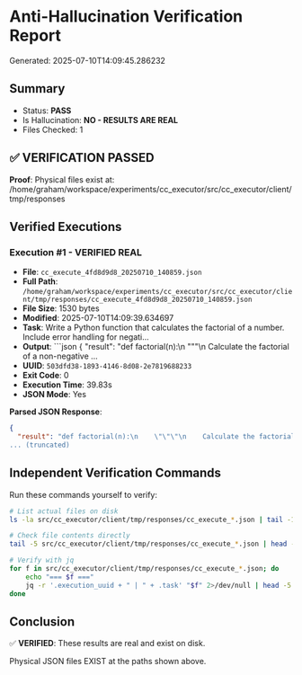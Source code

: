# Anti-Hallucination Verification Report
Generated: 2025-07-10T14:09:45.286232

## Summary
- Status: **PASS**
- Is Hallucination: **NO - RESULTS ARE REAL**
- Files Checked: 1

## ✅ VERIFICATION PASSED

**Proof**: Physical files exist at: /home/graham/workspace/experiments/cc_executor/src/cc_executor/client/tmp/responses

## Verified Executions

### Execution #1 - VERIFIED REAL
- **File**: `cc_execute_4fd8d9d8_20250710_140859.json`
- **Full Path**: `/home/graham/workspace/experiments/cc_executor/src/cc_executor/client/tmp/responses/cc_execute_4fd8d9d8_20250710_140859.json`
- **File Size**: 1530 bytes
- **Modified**: 2025-07-10T14:09:39.634697
- **Task**: Write a Python function that calculates the factorial of a number. Include error handling for negati...
- **Output**: ```json
{
  "result": "def factorial(n):\n    \"\"\"\n    Calculate the factorial of a non-negative ...
- **UUID**: `503dfd38-1893-4146-8d08-2e7819688233`
- **Exit Code**: 0
- **Execution Time**: 39.83s
- **JSON Mode**: Yes

**Parsed JSON Response**:
```json
{
  "result": "def factorial(n):\n    \"\"\"\n    Calculate the factorial of a non-negative integer.\n    \n    Args:\n        n (int): The number to calculate factorial for\n        \n    Returns:\n        int: The factorial of n\n        \n    Raises:\n        ValueError: If n is negative\n        TypeError: If n is not an integer\n    \"\"\"\n    if not isinstance(n, int):\n        raise TypeError(f\"Expected an integer, got {type(n).__name__}\")\n    \n    if n < 0:\n        raise ValueError
... (truncated)
```

## Independent Verification Commands

Run these commands yourself to verify:

```bash
# List actual files on disk
ls -la src/cc_executor/client/tmp/responses/cc_execute_*.json | tail -10

# Check file contents directly
tail -5 src/cc_executor/client/tmp/responses/cc_execute_*.json | head -50

# Verify with jq
for f in src/cc_executor/client/tmp/responses/cc_execute_*.json; do
    echo "=== $f ==="
    jq -r '.execution_uuid + " | " + .task' "$f" 2>/dev/null | head -5
done
```

## Conclusion

✅ **VERIFIED**: These results are real and exist on disk.

Physical JSON files EXIST at the paths shown above.
